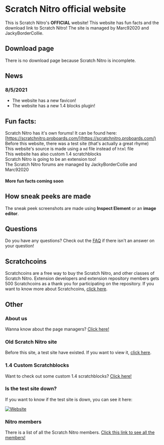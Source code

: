 # Scratch Nitro official website
This is Scratch Nitro's **OFFICIAL** website! This website has fun facts and the download link to Scratch Nitro! The site is managed by Marc92020 and JackyBorderCollie.

## Download page

There is no download page because Scratch Nitro is incomplete.

## News
### 8/5/2021
- The website has a new favicon!
- The website has a new 1.4 blocks plugin!

## Fun facts:

Scratch Nitro has it's own forums! It can be found here: [https://scratchnitro.proboards.com/](https://scratchnitro.proboards.com/)
<br>
Before this website, there was a test site (that's actually a great rhyme)
<br>
This website's source is made using a `md` file instead of `html` file
<br>
This website has also custom 1.4 scratchblocks
<br>
Scratch Nitro is going to be an extension too!
<br>
The Scratch Nitro forums are managed by JackyBorderCollie and Marc92020
<br>
#### More fun facts coming soon

## How sneak peeks are made
The sneak peek screenshots are made using **Inspect Element** or an **image editor**.

## Questions
Do you have any questions? Check out the [FAQ](https://scratchnitro.github.io/FAQ) if there isn't an answer on your question!

## Scratchcoins
Scratchcoins are a free way to buy the Scratch Nitro, and other classes of Scratch Nitro. Extension developers and extension repository members gets 500 Scratchcoins as a thank you for participating on the repository. If you want to know more about Scratchcoins, [click here](https://scratchnitro.github.io/Scratchcoins).

## Other

### About us
Wanna know about the page managers? [Click here!](https://scratchnitro.github.io/About%20us)

### Old Scratch Nitro site
Before this site, a test site have existed. If you want to view it, [click here](https://marc92020.github.io/scratch-nitro-current-website/).

### 1.4 Custom Scratchblocks
Want to check out some custom 1.4 scratchblocks? [Click here!](https://scratchnitro.github.io/14%20Custom%20scratchblocks)

### Is the test site down?
If you want to know if the test site is down, you can see it here:

[![Website](https://img.shields.io/website?down_color=lightgray&style=plastic&up_color=brightgreen&url=https%3A%2F%2Fmarc92020.github.io%2Fscratch-nitro-current-website%2F)](https://marc92020.github.io/scratch-nitro-current-website/)

### Nitro members
There is a list of all the Scratch Nitro members. [Click this link to see all the members!](https://scratchnitro.github.io/NitroUsers)

